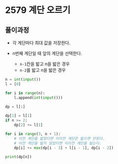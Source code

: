 # 2579 계단 오르기



## 풀이과정

- 각 계단마다 최대 값을 저장한다.

- n번째 계단일 때 앞의 계단을 선택한다.
  - `n-1`칸을 밟고 n을 밟은 경우
  - `n-2`를 밟고 n을 밟은 경우



```python
n = int(input())
l = [0]

for i in range(n):
    l.append(int(input()))
    
dp = l[:]

dp[1] = l[1]
if n >= 2:
    dp[2] += l[1]

for i in range(3, n + 1):
    # 이전 계단을 밟았다면 이이전 계단은 밟으면 안된다.
    # 이전 계단을 밟지 않았다면 이이전 계단을 밟는다.
    dp[i] += max(dp[i - 3] + l[i - 1], dp[i - 2])
    
print(dp[n])
```

